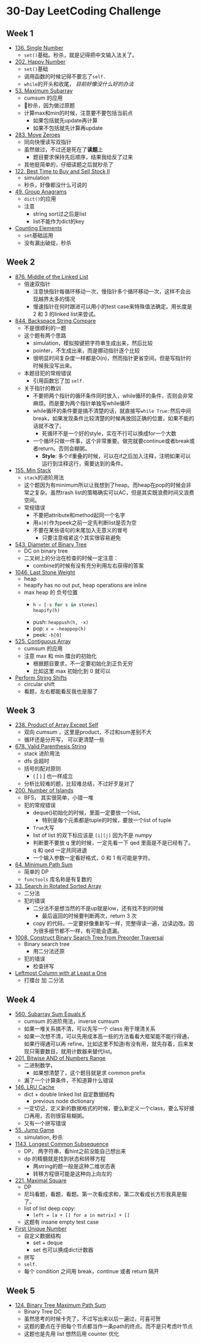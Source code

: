 # 30-Day LeetCoding Challenge

## Week 1
- [136. Single Number](leet136.md)
    - `set()`基础。秒杀，就是记得把中文输入法关了。
- [202. Happy Number](leet202.md)
    - `set()`基础
    - 调用函数的时候记得不要忘了`self.`
    - `while`的开头和收尾， *目前好像没什么好的办法* 
- [53. Maximum Subarray](leet53.md)
    - cumsum 的应用
    - 秒杀，因为做过原题
    - 计算max和min的时候，注意要不要包括当前点
        - 如果包括就先update再计算
        - 如果不包括就先计算再update
- [283. Move Zeroes](leet283.md)
    - 同向快慢读写双指针
    - 虽然做过，不过还是死在了**读题**上
        - 题目要求保持先后顺序，结果我给反了过来
    - 其他挺简单的，仔细读题之后就秒杀了
- [122. Best Time to Buy and Sell Stock II](leet122.md)
    - simulation
    - 秒杀，好像都没什么可说的
- [49. Group Anagrams](leet49.md)
    - `dict()`的应用
    - 注意
        - string sort过之后是list
        - list不能作为dict的key
- [Counting Elements](leetw1.md)
    - `set`基础运用
    - 没有漏出破绽，秒杀

## Week 2
- [876. Middle of the Linked List](leet876.md)
    - 倍速双指针
        - 注意快指针每循环移动一次，慢指针多个循环移动一次，这样不会出现越界太多的情况
        - 慢速指针在何时跟进可以用小的test case来特殊值法确定。用长度是 2 和 3 的linked list来尝试。
- [844. Backspace String Compare](leet844.md)
    - 不是很顺利的一题
    - 这个题有两个思路
        - simulation，模拟按键把字符串生成出来，然后比较
        - pointer，不生成出来，而是挪动指针逐个比较
        - 很明显时间复杂度一样都是O(n)，然而指针更省空间。但是写指针的时候我没写出来。
    - 本题目犯的常规错误
        - 引用函数忘了加 `self.`
    - 关于指针的教训
        - 不要把两个指针的循环条件同时放入，while循环的条件，否则会非常麻烦。而是要为两个指针单独写while循环
        - while循环的条件要是搞不清楚的话，就直接写`while True:`然后中间break，如果发现条件比较清楚的时候再放回正确的位置，如果不能的话就不改了。
            - 死循环不是一个好的style，实在不行可以换成for一个大数
        - 一个循环只做一件事，这个非常重要。做完就要continue或者break或者return。否则会糊粥。
            - **Style**: 多个if重叠的时候，可以在if之后加入注释，注明如果可以运行到注释这行，需要达到的条件。
- [155. Min Stack](leet155.md)
    - `stack`的进阶用法
    - 这个题因为有minimum所以让我想到了heap。而heap在pop的时候会非常之复杂。虽然trash list的策略确实可以AC，但是其实既浪费时间又浪费空间。
    - 常规错误
        - 不要把attribute和method起同一个名字
        - 用`a[0]`作为peek之前一定先判断list是否为空
        - 不要在某些语句的末尾加入无意义的冒号
            - 只要注意缩紧这个其实很容易避免
- [543. Diameter of Binary Tree](leet543.md)
    - DC on binary tree
    - 二叉树上的分治在检查的时候一定注意：
        - combine的时候有没有充分利用左右获得的答案
- [1046. Last Stone Weight](leet1046.md)
    - heap
    - heapify has no out put, heap operations are inline
    - max heap 的 负号位置
        - ```python
          h = [-s for s in stones]
          heapify(h)
          ```
        - push: `heappush(h, -x)`
        - pop:  `x = -heappop(h)`
        - peek: `-h[0]`
- [525. Contiguous Array](leet525.md)
    - cumsum 的应用
    - 注意 max 和 min 擂台的初始化
        - 根据题目要求，不一定要初始化到正负无穷
        - 比如这里 max 初始化到 0 就可以
- [Perform String Shifts](leetw2.md)
    - circular shift
    - 看题，左右都能看反我也是服了

## Week 3
- [238. Product of Array Except Self](leet238.md)
    - 双向 cumsum ，这里是product，不过和sum差别不大
    - 循环还是分开写， 可以更清楚一些
- [678. Valid Parenthesis String](leet678.md)
    - stack 进阶用法
    - dfs 会超时
    - 括号的配对原则
        - ( [ ) ] 也一样成立
    - 分析比较难的题，比较难总结，不过好歹是对了
- [200. Number of Islands](leet200.md)
    - BFS， 其实很简单，小错一堆
    - 犯的常规错误
        - deque()初始化的时候，里面一定要放一个list。
            - 特别是每个元素都是tuple的时候，要放一个list of tuple
        - `True`大写
        - list of list 的双下标应该是 `[i][j]` 因为不是 numpy
        - 判断要不要放 q 里的时候，一定先看一下 qed 里面是不是已经有了。q 和 qed 一定共同进退
        - 一个输入参数一定看好格式，0 和 1 有可能是字符。
- [64. Minimum Path Sum](leet64.md)
    - 简单的 DP
    - `functools` 库名称是有复数的
- [33. Search in Rotated Sorted Array](leet33.md)
    - 二分法
    - 犯的错误
        - 二分法不是想当然的不是up就是low，还有找不到的时候
            - 最后返回的时候要判断两次，return 3 次
        - copy 的代码，一定要好像重新写一样，完整得读一遍，边读边改。因为很多细节都不一样，有可能会遗漏。
- [1008. Construct Binary Search Tree from Preorder Traversal](leet1008.md)
    - Binary search tree
        - 用二分法还原
    - 犯的错误
        - 检查拼写
- [Leftmost Column with at Least a One](leetw3.md)
    - 打擂台 加 二分法

## Week 4
- [560. Subarray Sum Equals K](leet560.md)
    - cumsum 的进阶用法，inverse cumsum
    - 如果一堆关系搞不清，可以先写一个 class 用于理清关系
    - 如果一次想不清，可以先用成本高一些的方法看看大框架能不能行得通，如果行得通可以再 refine。比如这里不知道i有没有用，就先存着，后来发现只需要数目，就用计数器来替代list。
- [201. Bitwise AND of Numbers Range](leet201.md)
    - 二进制数学，
        - 如果想清楚了，这个题目就是求 common prefix
    - 漏了一个计算条件，不知道算什么错误
- [146. LRU Cache](leet.146.md)
    - dict + double linked list 自定数据结构
        - previous node dictionary
    - 一定切记，定义新的数据格式的时候，要么新定义一个class，要么写好接口再用，否则很容易糊粥。
    - 又有一个拼写错误
- [55. Jump Game](leet55.md)
    - simulation, 秒杀
- [1143. Longest Common Subsequence](leet1143.md)
    - DP， 两字符串，看hint之前没能自己想出来
    - dp 的精髓就是找到状态和转移方程
        - 两string的题一般是这种二维状态表
        - 转移方程很可能是这种向上向左的
- [221. Maximal Square](leet221.md)
    - DP
    - 尼玛看题，看题，看题。第一次看成求和，第二次看成长方形我真是服了。
    - list of list deep copy:
        - `left = [a + [] for a in matrix] + []`
    - 这题有 insane empty test case
- [First Unique Number](leetw4.md)
    - 自定义数据结构
        - set + deque
        - set 也可以换成dict计数器
    - 拼写
    - `self.`
    - 每个 condition 之间用 break，continue 或者 return 隔开

## Week 5
- [124. Binary Tree Maximum Path Sum](leet124.md)
    - Binary Tree DC
    - 虽然思考的时候卡壳了，不过写出来以后一遍过，可喜可贺
    - 这题的要点在于把每个节点都当作一条path的终点。而不是只考虑叶节点
    - 这题也是先用 list 想然后用 counter 优化